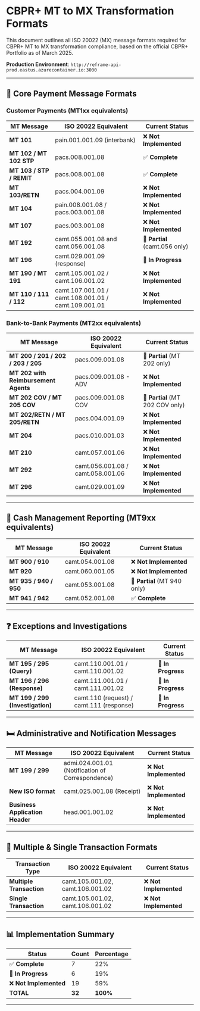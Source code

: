 # CBPR+ MT to MX Transformation Formats

This document outlines all ISO 20022 (MX) message formats required for CBPR+ MT to MX transformation compliance, based on the official CBPR+ Portfolio as of March 2025.

**Production Environment**: `http://reframe-api-prod.eastus.azurecontainer.io:3000`

---

## 🎯 Core Payment Message Formats

### Customer Payments (MT1xx equivalents)

| MT Message | ISO 20022 Equivalent | Current Status |
| -------------------- | --------------------------------------------------- | ----------------|
| **MT 101** | pain.001.001.09 (interbank) | ❌ **Not Implemented** |
| **MT 102 / MT 102 STP** | pacs.008.001.08 | ✅ **Complete** |
| **MT 103 / STP / REMIT** | pacs.008.001.08 | ✅ **Complete** |
| **MT 103/RETN** | pacs.004.001.09 | ❌ **Not Implemented** |
| **MT 104** | pain.008.001.08 / pacs.003.001.08 | ❌ **Not Implemented** |
| **MT 107** | pacs.003.001.08 | ❌ **Not Implemented** |
| **MT 192** | camt.055.001.08 and camt.056.001.08 | 🔄 **Partial** (camt.056 only) |
| **MT 196** | camt.029.001.09 (response) | 🔄 **In Progress** |
| **MT 190 / MT 191** | camt.105.001.02 / camt.106.001.02 | ❌ **Not Implemented** |
| **MT 110 / 111 / 112** | camt.107.001.01 / camt.108.001.01 / camt.109.001.01 | ❌ **Not Implemented** |

### Bank-to-Bank Payments (MT2xx equivalents)

| MT Message | ISO 20022 Equivalent | Current Status |
| -------------------------------- | --------------------------------- | ----------------|
| **MT 200 / 201 / 202 / 203 / 205** | pacs.009.001.08 | 🔄 **Partial** (MT 202 only) |
| **MT 202 with Reimbursement Agents** | pacs.009.001.08 - ADV | ❌ **Not Implemented** |
| **MT 202 COV / MT 205 COV** | pacs.009.001.08 COV | 🔄 **Partial** (MT 202 COV only) |
| **MT 202/RETN / MT 205/RETN** | pacs.004.001.09 | ❌ **Not Implemented** |
| **MT 204** | pacs.010.001.03 | ❌ **Not Implemented** |
| **MT 210** | camt.057.001.06 | ❌ **Not Implemented** |
| **MT 292** | camt.056.001.08 / camt.058.001.06 | ❌ **Not Implemented** |
| **MT 296** | camt.029.001.09 | ❌ **Not Implemented** |

---

## 📒 Cash Management Reporting (MT9xx equivalents)

| MT Message | ISO 20022 Equivalent | Current Status |
| ------------------ | -------------------- | ----------------|
| **MT 900 / 910** | camt.054.001.08 | ❌ **Not Implemented** |
| **MT 920** | camt.060.001.05 | ❌ **Not Implemented** |
| **MT 935 / 940 / 950** | camt.053.001.08 | 🔄 **Partial** (MT 940 only) |
| **MT 941 / 942** | camt.052.001.08 | ✅ **Complete** |

---

## ❓ Exceptions and Investigations

| MT Message | ISO 20022 Equivalent | Current Status |
| ---------------------------- | ---------------------------------------- | ----------------|
| **MT 195 / 295 (Query)** | camt.110.001.01 / camt.110.001.02 | 🔄 **In Progress** |
| **MT 196 / 296 (Response)** | camt.111.001.01 / camt.111.001.02 | 🔄 **In Progress** |
| **MT 199 / 299 (Investigation)** | camt.110 (request) / camt.111 (response) | 🔄 **In Progress** |

---

## 🛏️ Administrative and Notification Messages

| MT Message | ISO 20022 Equivalent | Current Status |
| --------------------------- | ------------------------------------------------ | ----------------|
| **MT 199 / 299** | admi.024.001.01 (Notification of Correspondence) | ❌ **Not Implemented** |
| **New ISO format** | camt.025.001.08 (Receipt) | ❌ **Not Implemented** |
| **Business Application Header** | head.001.001.02 | ❌ **Not Implemented** |

---

## 📝 Multiple & Single Transaction Formats

| Transaction Type | ISO 20022 Equivalent | Current Status |
| --------------------------- | ------------------------------------------------ | ----------------|
| **Multiple Transaction** | camt.105.001.02, camt.106.001.02 | ❌ **Not Implemented** |
| **Single Transaction** | camt.105.001.02, camt.106.001.02 | ❌ **Not Implemented** |

---

## 📊 Implementation Summary

| **Status** | **Count** | **Percentage** |
|------------|-----------|----------------|
| ✅ **Complete** | 7 | 22% |
| 🔄 **In Progress** | 6 | 19% |
| ❌ **Not Implemented** | 19 | 59% |
| **TOTAL** | **32** | **100%** |

---